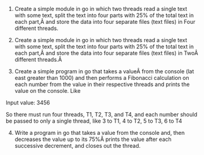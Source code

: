 
1. Create a simple module in go in which two threads read a single text with some text, split the text into four parts with 25% of the total text in each part,Â and store the data into four separate files (text files) in Four different threads.

2. Create a simple module in go in which two threads read a single text with some text, split the text into four parts with 25% of the total text in each part,Â and store the data into four separate files (text files) in TwoÂ different threads.Â 

3. Create a simple program in go that takes a valueÂ from the console (lat east greater than 1000) and then performs a Fibonacci calculation on each number from the value in their respective threads and prints the value on the console. Like

Input value: 3456

So there must run four threads, T1, T2, T3, and T4, and each number should be passed to only a single thread, like 3 to T1, 4 to T2, 5 to T3, 6 to T4

4. Write a program in go that takes a value from the console and, then decreases the value up to its 75%Â  prints the value after each successive decrement, and closes out the thread.
